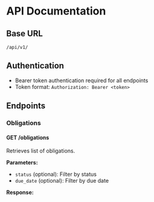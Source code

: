 
# API Documentation

## Base URL
`/api/v1/`

## Authentication
- Bearer token authentication required for all endpoints
- Token format: `Authorization: Bearer <token>`

## Endpoints

### Obligations

#### GET /obligations
Retrieves list of obligations.

**Parameters:**
- `status` (optional): Filter by status
- `due_date` (optional): Filter by due date

**Response:**
